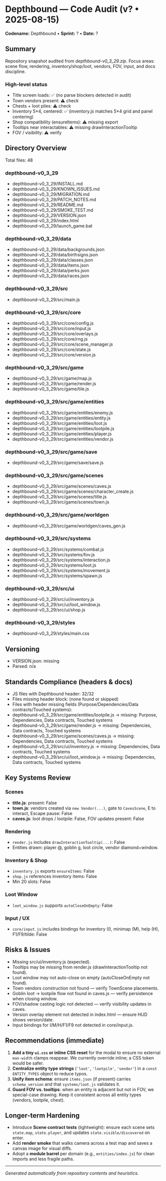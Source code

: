 # Depthbound — Code Audit (v? • 2025-08-15)

**Codename:** Depthbound • **Sprint:** ? • **Date:** ?

## Summary
Repository snapshot audited from *depthbound-v0_3_29.zip*. Focus areas: scene flow, rendering, inventory/shop/loot, vendors, FOV, input, and docs discipline.

### High-level status
- Title screen loads: ✅ (no parse blockers detected in audit)
- Town vendors present: ⚠️ check
- Chests + loot piles: ⚠️ check
- Inventory 5×4, centered: ✅ (inventory.js matches 5×4 grid and panel centering)
- Shop compatibility (ensureItems): ⚠️ missing export
- Tooltips near interactables: ⚠️ missing drawInteractionTooltip
- FOV / visibility: ⚠️ verify

## Directory Overview
Total files: 48
### depthbound-v0_3_29
- depthbound-v0_3_29/INSTALL.md
- depthbound-v0_3_29/KNOWN_ISSUES.md
- depthbound-v0_3_29/MIGRATION.md
- depthbound-v0_3_29/PATCH_NOTES.md
- depthbound-v0_3_29/README.md
- depthbound-v0_3_29/SMOKE_TEST.md
- depthbound-v0_3_29/VERSION.json
- depthbound-v0_3_29/index.html
- depthbound-v0_3_29/launch_game.bat
### depthbound-v0_3_29/data
- depthbound-v0_3_29/data/backgrounds.json
- depthbound-v0_3_29/data/birthsigns.json
- depthbound-v0_3_29/data/classes.json
- depthbound-v0_3_29/data/items.json
- depthbound-v0_3_29/data/perks.json
- depthbound-v0_3_29/data/races.json
### depthbound-v0_3_29/src
- depthbound-v0_3_29/src/main.js
### depthbound-v0_3_29/src/core
- depthbound-v0_3_29/src/core/config.js
- depthbound-v0_3_29/src/core/input.js
- depthbound-v0_3_29/src/core/overlays.js
- depthbound-v0_3_29/src/core/rng.js
- depthbound-v0_3_29/src/core/scene_manager.js
- depthbound-v0_3_29/src/core/state.js
- depthbound-v0_3_29/src/core/version.js
### depthbound-v0_3_29/src/game
- depthbound-v0_3_29/src/game/map.js
- depthbound-v0_3_29/src/game/render.js
- depthbound-v0_3_29/src/game/tile.js
### depthbound-v0_3_29/src/game/entities
- depthbound-v0_3_29/src/game/entities/enemy.js
- depthbound-v0_3_29/src/game/entities/entity.js
- depthbound-v0_3_29/src/game/entities/loot.js
- depthbound-v0_3_29/src/game/entities/lootpile.js
- depthbound-v0_3_29/src/game/entities/player.js
- depthbound-v0_3_29/src/game/entities/vendor.js
### depthbound-v0_3_29/src/game/save
- depthbound-v0_3_29/src/game/save/save.js
### depthbound-v0_3_29/src/game/scenes
- depthbound-v0_3_29/src/game/scenes/caves.js
- depthbound-v0_3_29/src/game/scenes/character_create.js
- depthbound-v0_3_29/src/game/scenes/title.js
- depthbound-v0_3_29/src/game/scenes/town.js
### depthbound-v0_3_29/src/game/worldgen
- depthbound-v0_3_29/src/game/worldgen/caves_gen.js
### depthbound-v0_3_29/src/systems
- depthbound-v0_3_29/src/systems/combat.js
- depthbound-v0_3_29/src/systems/fov.js
- depthbound-v0_3_29/src/systems/interaction.js
- depthbound-v0_3_29/src/systems/loot.js
- depthbound-v0_3_29/src/systems/movement.js
- depthbound-v0_3_29/src/systems/spawn.js
### depthbound-v0_3_29/src/ui
- depthbound-v0_3_29/src/ui/inventory.js
- depthbound-v0_3_29/src/ui/loot_window.js
- depthbound-v0_3_29/src/ui/shop.js
### depthbound-v0_3_29/styles
- depthbound-v0_3_29/styles/main.css

## Versioning
- VERSION.json: missing
- Parsed: n/a

## Standards Compliance (headers & docs)
- JS files with Depthbound header: 32/32
- Files missing header block:
(none found or skipped)
- Files with header missing fields (Purpose/Dependencies/Data contracts/Touched systems):
- depthbound-v0_3_29/src/game/entities/lootpile.js → missing: Purpose, Dependencies, Data contracts, Touched systems
- depthbound-v0_3_29/src/game/render.js → missing: Dependencies, Data contracts, Touched systems
- depthbound-v0_3_29/src/game/scenes/caves.js → missing: Dependencies, Data contracts, Touched systems
- depthbound-v0_3_29/src/ui/inventory.js → missing: Dependencies, Data contracts, Touched systems
- depthbound-v0_3_29/src/ui/loot_window.js → missing: Dependencies, Data contracts, Touched systems

## Key Systems Review
### Scenes
- **title.js**: present: False
- **town.js**: vendors created via `new Vendor(...)`, gate to `CavesScene`, E to interact, Escape pause: False
- **caves.js**: loot drops / lootpile: False, FOV updates present: False

### Rendering
- `render.js` includes `drawInteractionTooltip(...)`: False
- Entities drawn: player @, goblin g, loot circle, vendor diamond+window.

### Inventory & Shop
- `inventory.js` exports `ensureItems`: False
- `shop.js` references inventory items: False
- Min 20 slots: False

### Loot Window
- `loot_window.js` supports `autoCloseOnEmpty`: False

### Input / UX
- `core/input.js` includes bindings for inventory (I), minimap (M), help (H), F1/F9/tilde: False

## Risks & Issues
- Missing src/ui/inventory.js (expected).
- Tooltips may be missing from render.js (drawInteractionTooltip not found).
- Loot window may not auto-close on empty (autoCloseOnEmpty not found).
- Town vendors construction not found — verify TownScene placements.
- Goblin loot → lootpile flow not found in caves.js — verify persistence when closing window.
- FOV/shadow casting logic not detected — verify visibility updates in caves.
- Version overlay element not detected in index.html — ensure HUD shows version/date.
- Input bindings for I/M/H/F1/F9 not detected in core/input.js.

## Recommendations (immediate)
1. **Add a tiny `ui.css` or inline CSS reset** for the modal to ensure no external `max-width` clamps reappear. We currently override inline; a CSS token would be safer.
2. **Centralize entity type strings** (`'loot'`, `'lootpile'`, `'vendor'`) in a `const ENTITY_TYPES` object to reduce typos.
3. **Unify item schema**: ensure `items.json` (if present) carries `schema_version` and that `systems/loot.js` validates it.
4. **Guard FOV vs. tooltips**: when an entity is adjacent but not in FOV, we special-case drawing. Keep it consistent across all entity types (vendors, lootpile, chest).

## Longer-term Hardening
- Introduce **Scene contract tests** (lightweight): ensure each scene sets `state.map`, `state.player`, and updates `state.visible/discovered` on enter.
- Add **render smoke** that walks camera across a test map and saves a canvas image for visual diffs.
- Adopt a **module barrel** per domain (e.g., `entities/index.js`) for clean imports and less fragile paths.

---
*Generated automatically from repository contents and heuristics.*
